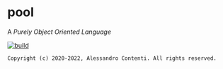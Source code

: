 # pool
A _Purely Object Oriented Language_

[![build](https://github.com/acontenti/pool/actions/workflows/build.yml/badge.svg)](https://github.com/acontenti/pool/actions/workflows/build.yml)

    Copyright (c) 2020-2022, Alessandro Contenti. All rights reserved.